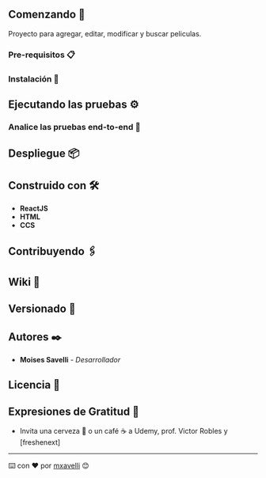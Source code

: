 ## Comenzando 🚀

Proyecto para agregar, editar, modificar y buscar peliculas.

### Pre-requisitos 📋

### Instalación 🔧

## Ejecutando las pruebas ⚙️

### Analice las pruebas end-to-end 🔩

## Despliegue 📦

## Construido con 🛠️

* **ReactJS**
* **HTML**
* **CCS**

## Contribuyendo 🖇️

## Wiki 📖

## Versionado 📌

## Autores ✒️

* **Moises Savelli** - *Desarrollador*

## Licencia 📄

## Expresiones de Gratitud 🎁

* Invita una cerveza 🍺 o un café ☕ a Udemy, prof. Victor Robles y [freshenext]




---
⌨️ con ❤️ por [mxavelli](savellimoises@gmail.com) 😊
